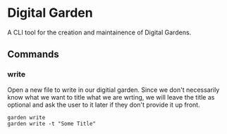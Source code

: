 # Digital Garden

A CLI tool for the creation and maintainence of Digital Gardens.

## Commands

### write

Open a new file to write in our digitial garden. Since we don't necessarily know what we want to title what we are wrting, we will leave the title as optional and ask the user to it later if they don't provide it up front.

```shell
garden write
garden write -t "Some Title"
```
